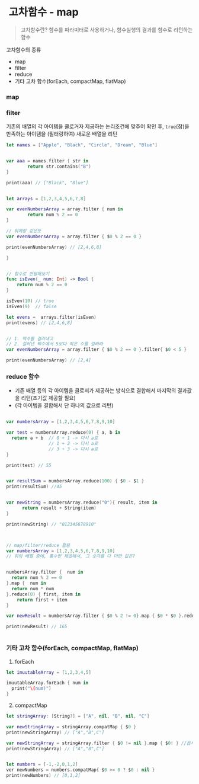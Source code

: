 #  고차함수 - map    
> 고차함수란? 함수를 파라미터로 사용하거나, 함수실행의 결과를 함수로 리턴하는 함수

  
고차함수의 종류     
* map
* filter
* reduce
* 기타 고차 함수(forEach, compactMap, flatMap)

### map


### filter
기존의 배열의 각 아이템을 클로거자 제공하는 논리조건에 맞추어 확인 후, `true`(참)을 만족하는 아이템을 (필터링하여) 새로운 배열을 리턴

```Swift
let names = ["Apple", "Black", "Circle", "Dream", "Blue"]


var aaa = names.filter { str in
        return str.contains("B")
}

print(aaa) // ["Black", "Blue"]


let arrays = [1,2,3,4,5,6,7,8]

var evenNumbersArray = array.filter { num in
        return num % 2 == 0
}

// 위에랑 같은뜻
var evenNumbersArray = array.filter { $0 % 2 == 0 }

print(evenNumbersArray) // [2,4,6,8]

}


// 함수로 전달해보기
func isEven(_ num: Int) -> Bool {
    return num % 2 == 0
}

isEven(10) // true
isEven(9)  // false

let evens =  arrays.filter(isEven)
print(evens) // [2,4,6,8]


// 1. 짝수를 걸러내고
// 2. 걸러낸 짝수에서 5보다 작은 수를 걸러라
var evenNumbersArray = array.filter { $0 % 2 == 0 }.filter{ $0 < 5 }

print(evenNumbersArray) // [2,4]


```

### reduce 함수    
* 기존 배열 등의 각 아이템을 클로저가 제공하는 방식으로 결합해서 마지막의 결과괎을 리턴(초기값 제공할 필요)
* (각 아이템을 결합해서 단 하나의 값으로 리턴)


```Swift

var numbersArray = [1,2,3,4,5,6,7,8,9,10]

var test = numbersArray.reduce(0) { a, b in
  return a + b  // 0 + 1 -> 다시 a로
                // 1 + 2 -> 다시 a로
                // 3 + 3 -> 다시 a로
}

print(test) // 55


var resultSum = numbersArray.reduce(100) { $0 - $1 }
print(resultSum) //45


var newString = numbersArray.reduce("0"){ result, item in
      return result + String(item)
}

print(newString) // "012345678910"



// map/filter/reduce 활용
var numbersArray = [1,2,3,4,5,6,7,8,9,10]
// 위의 배열 중에, 홀수만 제곱해서, 그 숫자를 다 더한 값은?


numbersArray.filter {  num in
  return num % 2 == 0 
}.map {  num in
  return num * num
}.reduce(0) { first, item in
    return first + item
}

var newResult = numbersArray.filter { $0 % 2 != 0}.map { $0 * $0 }.reduce(0){ $0 + $1 }

print(newResult) // 165



```
### 기타 고차 함수(forEach, compactMap, flatMap)

1. forEach
```Swift
let imuutableArray = [1,2,3,4,5]

imuutableArray.forEach { num in
  print("\(num)")
}
```

2. compactMap     
```Swift
let stringArray: [String?] = ["A", nil, "B", nil, "C"]

var newStringArray = stringArray.compatMap { $0 }
print(newStringArray) // ["A","B",C"]

var newStringArray = stringArray.filter { $0 != nil }.map { $0! } //옵셔널 타입String?을 String으로 변경
print(newStringArray) // ["A","B",C"]


let numbers = [-1,-2,0,1,2]
ver newNumbers = numbers.compatMap{ $0 >= 0 ? $0 : nil }
print(newNumbers) // [0,1,2]



```


